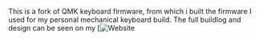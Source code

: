 This is a fork of QMK keyboard firmware, from which i built the firmware I used for my personal mechanical keyboard build. 
The full buildlog and design can be seen on my [![Website](https://basilious.ca/mechanical-keyboard-build/)
